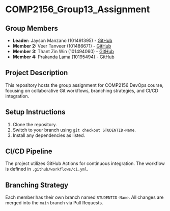 # COMP2156_Group13_Assignment
## Group Members
- **Leader:** Jayson Manzano (101491395) - [GitHub](https://github.com/mrjmanzano)
- **Member 2:** Veer Tanveer (101486671) - [GitHub](https://github.com/veertanveer)
- **Member 3:** Thant Zin Win (101494060) - [GitHub](https://github.com/thantzinlong)
- **Member 4:** Prakanda Lama (10195494) - [GitHub](https://github.com/maybeprakand)
## Project Description
This repository hosts the group assignment for COMP2156 DevOps course, focusing on
collaborative Git workflows, branching strategies, and CI/CD integration.
## Setup Instructions
1. Clone the repository.
2. Switch to your branch using `git checkout STUDENTID-Name`.
3. Install any dependencies as listed.
## CI/CD Pipeline
The project utilizes GitHub Actions for continuous integration. The workflow is defined
in `.github/workflows/ci.yml`.
## Branching Strategy
Each member has their own branch named `STUDENTID-Name`. All changes are
merged into the `main` branch via Pull Requests.
